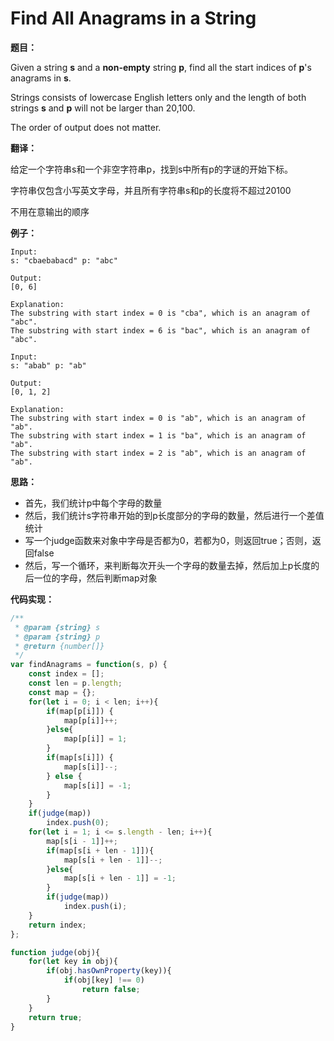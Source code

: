# Find All Anagrams in a String

**题目：**

Given a string **s** and a **non-empty** string **p**, find all the start indices of **p**'s anagrams in **s**.

Strings consists of lowercase English letters only and the length of both strings **s** and **p** will not be larger than 20,100.

The order of output does not matter.

**翻译：**

给定一个字符串s和一个非空字符串p，找到s中所有p的字谜的开始下标。

字符串仅包含小写英文字母，并且所有字符串s和p的长度将不超过20100

不用在意输出的顺序

**例子：**

```
Input:
s: "cbaebabacd" p: "abc"

Output:
[0, 6]

Explanation:
The substring with start index = 0 is "cba", which is an anagram of "abc".
The substring with start index = 6 is "bac", which is an anagram of "abc".
```

```
Input:
s: "abab" p: "ab"

Output:
[0, 1, 2]

Explanation:
The substring with start index = 0 is "ab", which is an anagram of "ab".
The substring with start index = 1 is "ba", which is an anagram of "ab".
The substring with start index = 2 is "ab", which is an anagram of "ab".
```

**思路：**

* 首先，我们统计p中每个字母的数量
* 然后，我们统计s字符串开始的到p长度部分的字母的数量，然后进行一个差值统计
* 写一个judge函数来对象中字母是否都为0，若都为0，则返回true；否则，返回false
* 然后，写一个循环，来判断每次开头一个字母的数量去掉，然后加上p长度的后一位的字母，然后判断map对象

**代码实现：**

```javascript
/**
 * @param {string} s
 * @param {string} p
 * @return {number[]}
 */
var findAnagrams = function(s, p) {
    const index = [];
    const len = p.length;
    const map = {};
    for(let i = 0; i < len; i++){
        if(map[p[i]]) {
            map[p[i]]++;
        }else{
            map[p[i]] = 1;
        }
        if(map[s[i]]) {
            map[s[i]]--;
        } else {
            map[s[i]] = -1;
        }
    }
    if(judge(map))
        index.push(0);
    for(let i = 1; i <= s.length - len; i++){
        map[s[i - 1]]++;
        if(map[s[i + len - 1]]){
            map[s[i + len - 1]]--;
        }else{
            map[s[i + len - 1]] = -1;
        }
        if(judge(map))
            index.push(i);
    }
    return index;
};

function judge(obj){
    for(let key in obj){
        if(obj.hasOwnProperty(key)){
            if(obj[key] !== 0)
                return false;
        }
    }
    return true;
}
```

